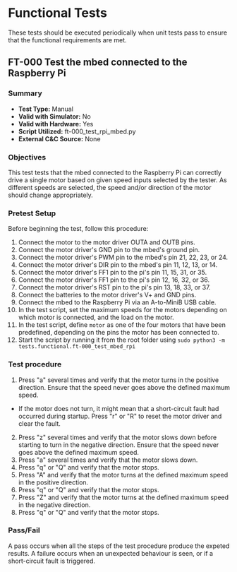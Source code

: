 # Functional Tests

These tests should be executed periodically when unit tests pass to ensure that the functional requirements are met.

## FT-000 Test the mbed connected to the Raspberry Pi

### Summary

* **Test Type:**            Manual
* **Valid with Simulator:** No
* **Valid with Hardware:**  Yes
* **Script Utilized:**      ft-000_test_rpi_mbed.py
* **External C&C Source:**  None

### Objectives

This test tests that the mbed connected to the Raspberry Pi can correctly drive a single motor based on given speed inputs selected by the tester. As different speeds are selected, the speed and/or direction of the motor should change appropriately.

### Pretest Setup

Before beginning the test, follow this procedure:

1. Connect the motor to the motor driver OUTA and OUTB pins.
2. Connect the motor driver's GND pin to the mbed's ground pin.
3. Connect the motor driver's PWM pin to the mbed's pin 21, 22, 23, or 24.
4. Connect the motor driver's DIR pin to the mbed's pin 11, 12, 13, or 14.
5. Connect the motor driver's FF1 pin to the pi's pin 11, 15, 31, or 35.
6. Connect the motor driver's FF1 pin to the pi's pin 12, 16, 32, or 36.
7. Connect the motor driver's RST pin to the pi's pin 13, 18, 33, or 37.
8. Connect the batteries to the motor driver's V+ and GND pins.
9. Connect the mbed to the Raspberry Pi via an A-to-MiniB USB cable.
10. In the test script, set the maximum speeds for the motors depending on which motor is connected, and the load on the motor.
11. In the test script, define `motor` as one of the four motors that have been predefined, depending on the pins the motor has been connected to.
12. Start the script by running it from the root folder using `sudo python3 -m tests.functional.ft-000_test_mbed_rpi`

### Test procedure

1. Press "a" several times and verify that the motor turns in the positive direction. Ensure that the speed never goes above the defined maximum speed.
  * If the motor does not turn, it might mean that a short-circuit fault had occurred during startup. Press "r" or "R" to reset the motor driver and clear the fault.
2. Press "z" several times and verify that the motor slows down before starting to turn in the negative direction. Ensure that the speed never goes above the defined maximum speed.
3. Press "a" several times and verify that the motor slows down.
4. Press "q" or "Q" and verify that the motor stops.
5. Press "A" and verify that the motor turns at the defined maximum speed in the positive direction.
6. Press "q" or "Q" and verify that the motor stops.
7. Press "Z" and verify that the motor turns at the defined maximum speed in the negative direction.
8. Press "q" or "Q" and verify that the motor stops.

### Pass/Fail

A pass occurs when all the steps of the test procedure produce the expeted results. A failure occurs when an unexpected behaviour is seen, or if a short-circuit fault is triggered.
